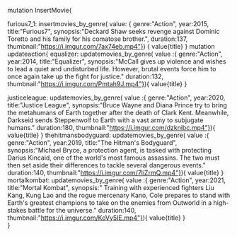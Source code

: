 mutation InsertMovie{
 
  furious7_1: insertmovies_by_genre(
    value: { 
      genre:"Action", 
      year:2015,
      title:"Furious7",
      synopsis:"Deckard Shaw seeks revenge against Dominic Toretto and his family for his comatose brother.",
      duration:137,
      thumbnail:"https://i.imgur.com/7ax74eb.mp4"}) {
    value{title}
  }
mutation updateaction{
   equalizer: updatemovies_by_genre(
    value :{ 
      genre:"Action",
      year:2014,
      title:"Equalizer",
      synopsis:"McCall gives up violence and wishes to lead a quiet and undisturbed life. However, brutal events force him to once again take up the fight for justice."
  		duration:132,
      thumbnail:"https://i.imgur.com/Pmtah9J.mp4"}){
    value{title}
  }

   justiceleague: updatemovies_by_genre(
    value :{ 
      genre:"Action",
      year:2020,
      title:"Justice League",
      synopsis:"Bruce Wayne and Diana Prince try to bring the metahumans of Earth together after the death of Clark Kent. Meanwhile, Darkseid sends Steppenwolf to Earth with a vast army to subjugate humans."
  		duration:180,
      thumbnail:"https://i.imgur.com/dzknibc.mp4"}){
    value{title}
  }
  	thehitmansbodyguard: updatemovies_by_genre(
    value :{ 
      genre:"Action",
      year:2019,
      title:"The Hitman's Bodyguard",
      synopsis:"Michael Bryce, a protection agent, is tasked with protecting Darius Kincaid, one of the world's most famous assassins. The two must then set aside their differences to tackle several dangerous events."
  		duration:140,
      thumbnail:"https://i.imgur.com/7liZrmQ.mp4"}){
    value{title}
  }
    mortalkombat: updatemovies_by_genre(
    value :{ 
      genre:"Action",
      year:2021,
      title:"Mortal Kombat",
      synopsis:" Training with experienced fighters Liu Kang, Kung Lao and the rogue mercenary Kano, Cole prepares to stand with Earth's greatest champions to take on the enemies from Outworld in a high-stakes battle for the universe."
  		duration:140,
      thumbnail:"https://i.imgur.com/KoVy5IE.mp4"}){
    value{title}
  }  
}
